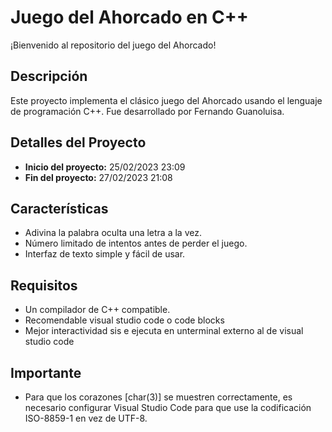 # Juego del Ahorcado en C++

¡Bienvenido al repositorio del juego del Ahorcado!

## Descripción

Este proyecto implementa el clásico juego del Ahorcado usando el lenguaje de programación C++. Fue desarrollado por Fernando Guanoluisa.

## Detalles del Proyecto

- **Inicio del proyecto:** 25/02/2023 23:09
- **Fin del proyecto:** 27/02/2023 21:08

## Características

- Adivina la palabra oculta una letra a la vez.
- Número limitado de intentos antes de perder el juego.
- Interfaz de texto simple y fácil de usar.

## Requisitos

- Un compilador de C++ compatible.
- Recomendable visual studio code o code blocks
- Mejor interactividad sis e ejecuta en unterminal externo al de visual studio code

## Importante
- Para que los corazones [char(3)] se muestren correctamente, es necesario configurar Visual Studio Code para que use la codificación ISO-8859-1 en vez de UTF-8.
